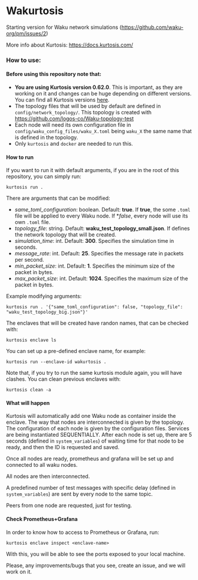Wakurtosis
=====================

Starting version for Waku network simulations (https://github.com/waku-org/pm/issues/2)

More info about Kurtosis: https://docs.kurtosis.com/

### How to use:

#### Before using this repository note that: 

- **You are using Kurtosis version 0.62.0**. This is important, as they are working on it and changes can be huge depending on different versions. You can find all Kurtosis versions [here](https://github.com/kurtosis-tech/kurtosis-cli-release-artifacts/releases).
- The topology files that will be used by default are defined in `config/network_topology/`. This topology is created with https://github.com/logos-co/Waku-topology-test
- Each node will need its own configuration file in `config/waku_config_files/waku_X.toml` being `waku_X` the same name that is defined in the topology.
- Only `kurtosis` and `docker` are needed to run this.

#### How to run

If you want to run it with default arguments, if you are in the root of this repository, you can simply run:

`kurtosis run .`

There are arguments that can be modified:
- _same_toml_configuration_: boolean. Default: **true**. If **true**, the some `.toml` file will be applied to every Waku node. If **false*, every node will use its own `.toml` file.
- _topology_file_: string. Default: **waku_test_topology_small.json**. If defines the network topology that will be created.
- _simulation_time_: int. Default: **300**. Specifies the simulation time in seconds.
- _message_rate_: int. Default: **25**. Specifies the message rate in packets per second.
- _min_packet_size_: int. Default: **1**. Specifies the minimum size of the packet in bytes.
- _max_packet_size_: int. Default: **1024**. Specifies the maximum size of the packet in bytes.

Example modifying arguments:

`kurtosis run . '{"same_toml_configuration": false, "topology_file": "waku_test_topology_big.json"}'`

The enclaves that will be created have randon names, that can be checked with:

`kurtosis enclave ls`

You can set up a pre-defined enclave name, for example:

`kurtosis run --enclave-id wakurtosis .`

Note that, if you try to run the same kurtosis module again, you will have clashes. You can clean previous enclaves with:

`kurtosis clean -a`


#### What will happen

Kurtosis will automatically add one Waku node as container inside the enclave. The way that nodes are interconnected is given by the topology.
The configuration of each node is given by the configuration files. Services are being instantiated SEQUENTIALLY. After each node is set up,
there are 5 seconds (defined in `system_variables`) of waiting time for that node to be ready, and then the ID is requested and saved.

Once all nodes are ready, prometheus and grafana will be set up and connected to all waku nodes.

All nodes are then interconnected.

A predefined number of test messages with specific delay (defined in `system_variables`) are sent by every node to the same topic.

Peers from one node are requested, just for testing.


#### Check Prometheus+Grafana

In order to know how to access to Prometheus or Grafana, run:

`kurtosis enclave inspect <enclave-name>`

With this, you will be able to see the ports exposed to your local machine.

Please, any improvements/bugs that you see, create an issue, and we will work on it.
